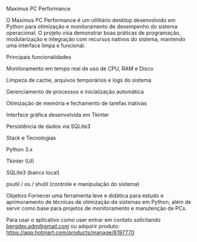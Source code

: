 Maximus PC Performance

O Maximus PC Performance é um utilitário desktop desenvolvido em Python para otimização e monitoramento de desempenho do sistema operacional.
O projeto visa demonstrar boas práticas de programação, modularização e integração com recursos nativos do sistema, mantendo uma interface limpa e funcional.

Principais funcionalidades

Monitoramento em tempo real de uso de CPU, RAM e Disco

Limpeza de cache, arquivos temporários e logs do sistema

Gerenciamento de processos e inicialização automática

Otimização de memória e fechamento de tarefas inativas

Interface gráfica desenvolvida em Tkinter

Persistência de dados via SQLite3

Stack e Tecnologias

Python 3.x

Tkinter (UI)

SQLite3 (banco local)

psutil / os / shutil (controle e manipulação do sistema)

Objetivo
Fornecer uma ferramenta leve e didática para estudo e aprimoramento de técnicas de otimização de sistemas em Python, além de servir como base para projetos de monitoramento e manutenção de PCs.

Para usar o aplicativo como user entrar em contato solicitando bergdev.adm@gmail.com ou adquirir 
produto: https://app.hotmart.com/products/manage/6197770

